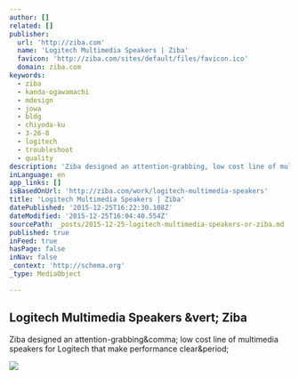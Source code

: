 ```yaml
---
author: []
related: []
publisher:
  url: 'http://ziba.com'
  name: 'Logitech Multimedia Speakers | Ziba'
  favicon: 'http://ziba.com/sites/default/files/favicon.ico'
  domain: ziba.com
keywords:
  - ziba
  - kanda-ogawamachi
  - mdesign
  - jowa
  - bldg
  - chiyoda-ku
  - 3-26-8
  - logitech
  - troubleshoot
  - quality
description: 'Ziba designed an attention-grabbing, low cost line of multimedia speakers for Logitech that make performance clear.'
inLanguage: en
app_links: []
isBasedOnUrl: 'http://ziba.com/work/logitech-multimedia-speakers'
title: 'Logitech Multimedia Speakers | Ziba'
datePublished: '2015-12-25T16:22:30.108Z'
dateModified: '2015-12-25T16:04:40.554Z'
sourcePath: _posts/2015-12-25-logitech-multimedia-speakers-or-ziba.md
published: true
inFeed: true
hasPage: false
inNav: false
_context: 'http://schema.org'
_type: MediaObject

---
```

<article style=""><h1>Logitech Multimedia Speakers &amp;vert; Ziba</h1><p>Ziba designed an attention-grabbing&amp;comma; low cost line of multimedia speakers for Logitech that make performance clear&amp;period;</p><img src="http://ziba.com/sites/default/files/case-study/grid/Logitech-Speaker.jpg" /></article>
